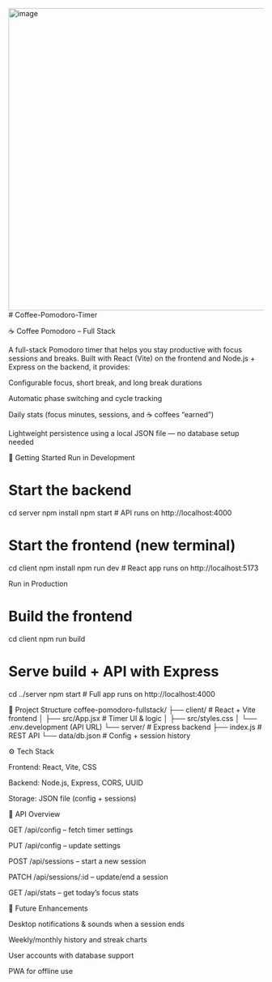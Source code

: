 <img width="1072" height="597" alt="image" src="https://github.com/user-attachments/assets/0e1d8c90-53f9-445b-afe7-0f139767e2dc" /># Coffee-Pomodoro-Timer

☕ Coffee Pomodoro – Full Stack

A full-stack Pomodoro timer that helps you stay productive with focus sessions and breaks.
Built with React (Vite) on the frontend and Node.js + Express on the backend, it provides:

Configurable focus, short break, and long break durations

Automatic phase switching and cycle tracking

Daily stats (focus minutes, sessions, and ☕ coffees “earned”)

Lightweight persistence using a local JSON file — no database setup needed

🚀 Getting Started
Run in Development
# Start the backend
cd server
npm install
npm start       # API runs on http://localhost:4000

# Start the frontend (new terminal)
cd client
npm install
npm run dev     # React app runs on http://localhost:5173

Run in Production
# Build the frontend
cd client
npm run build

# Serve build + API with Express
cd ../server
npm start       # Full app runs on http://localhost:4000

📂 Project Structure
coffee-pomodoro-fullstack/
├── client/   # React + Vite frontend
│   ├── src/App.jsx   # Timer UI & logic
│   ├── src/styles.css
│   └── .env.development (API URL)
└── server/   # Express backend
    ├── index.js       # REST API
    └── data/db.json   # Config + session history

⚙️ Tech Stack

Frontend: React, Vite, CSS

Backend: Node.js, Express, CORS, UUID

Storage: JSON file (config + sessions)

🔑 API Overview

GET /api/config – fetch timer settings

PUT /api/config – update settings

POST /api/sessions – start a new session

PATCH /api/sessions/:id – update/end a session

GET /api/stats – get today’s focus stats

🌟 Future Enhancements

Desktop notifications & sounds when a session ends

Weekly/monthly history and streak charts

User accounts with database support

PWA for offline use
